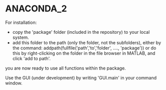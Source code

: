 # ANACONDA_2
For installation:
- copy the 'package' folder (included in the repository) to your local system.
- add this folder to the path (only the folder, not the subfolders), either by the command:
	addpath(fullfile('path','to','folder', ...., 'package'))
  or do this by right-clicking on the folder in the file browser in MATLAB, and click 'add to path'.


you are now ready to use all functions within the package. 

Use the GUI (under development) by writing 'GUI.main' in your command window.

